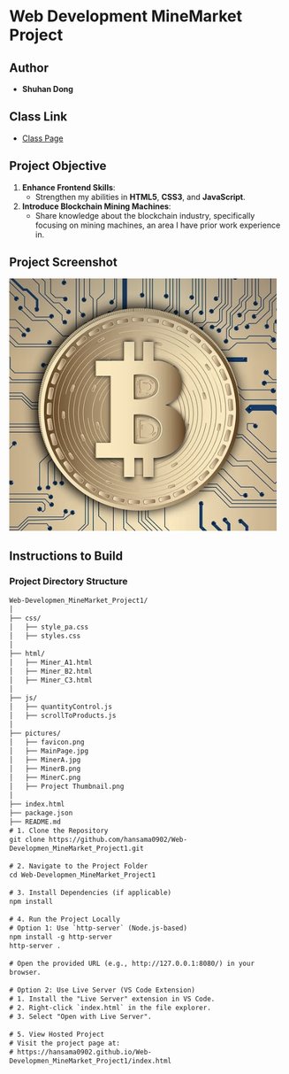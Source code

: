 # **Web Development MineMarket Project**

## **Author**
- **Shuhan Dong**

## **Class Link**
- [Class Page](https://johnguerra.co/classes/webDevelopment_spring_2025/)

## **Project Objective**
1. **Enhance Frontend Skills**:
   - Strengthen my abilities in **HTML5**, **CSS3**, and **JavaScript**.
2. **Introduce Blockchain Mining Machines**:
   - Share knowledge about the blockchain industry, specifically focusing on mining machines, an area I have prior work experience in.

## **Project Screenshot**
![Project Thumbnail](https://raw.githubusercontent.com/hansama0902/Web-Developmen_MineMarket_Project1/main/pictures/Project%20Thumbnail%20.png)

## **Instructions to Build**
### **Project Directory Structure**
```plaintext
Web-Developmen_MineMarket_Project1/
│
├── css/
│   ├── style_pa.css
│   ├── styles.css
│
├── html/
│   ├── Miner_A1.html
│   ├── Miner_B2.html
│   ├── Miner_C3.html
│
├── js/
│   ├── quantityControl.js
│   ├── scrollToProducts.js
│
├── pictures/
│   ├── favicon.png
│   ├── MainPage.jpg
│   ├── MinerA.jpg
│   ├── MinerB.png
│   ├── MinerC.png
│   ├── Project Thumbnail.png
│
├── index.html
├── package.json
├── README.md
# 1. Clone the Repository
git clone https://github.com/hansama0902/Web-Developmen_MineMarket_Project1.git

# 2. Navigate to the Project Folder
cd Web-Developmen_MineMarket_Project1

# 3. Install Dependencies (if applicable)
npm install

# 4. Run the Project Locally
# Option 1: Use `http-server` (Node.js-based)
npm install -g http-server
http-server .

# Open the provided URL (e.g., http://127.0.0.1:8080/) in your browser.

# Option 2: Use Live Server (VS Code Extension)
# 1. Install the "Live Server" extension in VS Code.
# 2. Right-click `index.html` in the file explorer.
# 3. Select "Open with Live Server".

# 5. View Hosted Project
# Visit the project page at:
# https://hansama0902.github.io/Web-Developmen_MineMarket_Project1/index.html
